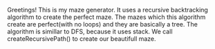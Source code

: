 Greetings! This is my maze generator. It uses a recursive backtracking algorithm to create the perfect maze. The mazes which this algorithm create are perfect(with no loops) and they are basically a tree. The algorithm is simillar to DFS, because it uses stack. We call createRecursivePath() to create our beautifull maze.